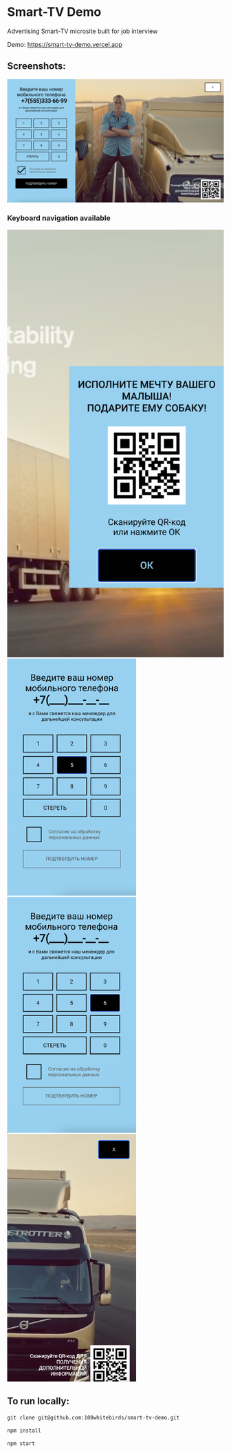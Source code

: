 <h1> Smart-TV Demo </h1>

Advertising Smart-TV microsite built for job interview 

Demo: https://smart-tv-demo.vercel.app

<h2> Screenshots: </h2>

<img src="screenshots/screenshot.png" width="800">
<h3> Keyboard navigation available</h3>
<img src="screenshots/navigation1.png" width="800">
<img src="screenshots/navigation2.png" width="300">
<img src="screenshots/navigation3.png" width="300">
<img src="screenshots/navigation4.png" width="300">

<h2> To run locally: </h2>
 
```
git clone git@github.com:100whitebirds/smart-tv-demo.git
```
```
npm install
```
```
npm start
```
